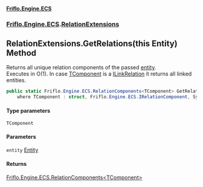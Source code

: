#### [Friflo.Engine.ECS](index.md 'index')
### [Friflo.Engine.ECS](Friflo.Engine.ECS.md 'Friflo.Engine.ECS').[RelationExtensions](RelationExtensions.md 'Friflo.Engine.ECS.RelationExtensions')

## RelationExtensions.GetRelations<TComponent>(this Entity) Method

Returns all unique relation components of the passed [entity](RelationExtensions.GetRelations_TComponent_(thisEntity).md#Friflo.Engine.ECS.RelationExtensions.GetRelations_TComponent_(thisFriflo.Engine.ECS.Entity).entity 'Friflo.Engine.ECS.RelationExtensions.GetRelations<TComponent>(this Friflo.Engine.ECS.Entity).entity').<br/>
Executes in O(1). In case [TComponent](RelationExtensions.GetRelations_TComponent_(thisEntity).md#Friflo.Engine.ECS.RelationExtensions.GetRelations_TComponent_(thisFriflo.Engine.ECS.Entity).TComponent 'Friflo.Engine.ECS.RelationExtensions.GetRelations<TComponent>(this Friflo.Engine.ECS.Entity).TComponent') is a [ILinkRelation](ILinkRelation.md 'Friflo.Engine.ECS.ILinkRelation') it returns all linked entities.

```csharp
public static Friflo.Engine.ECS.RelationComponents<TComponent> GetRelations<TComponent>(this Friflo.Engine.ECS.Entity entity)
    where TComponent : struct, Friflo.Engine.ECS.IRelationComponent, System.ValueType, System.ValueType;
```
#### Type parameters

<a name='Friflo.Engine.ECS.RelationExtensions.GetRelations_TComponent_(thisFriflo.Engine.ECS.Entity).TComponent'></a>

`TComponent`
#### Parameters

<a name='Friflo.Engine.ECS.RelationExtensions.GetRelations_TComponent_(thisFriflo.Engine.ECS.Entity).entity'></a>

`entity` [Entity](Entity.md 'Friflo.Engine.ECS.Entity')

#### Returns
[Friflo.Engine.ECS.RelationComponents&lt;](RelationComponents_TComponent_.md 'Friflo.Engine.ECS.RelationComponents<TComponent>')[TComponent](RelationExtensions.GetRelations_TComponent_(thisEntity).md#Friflo.Engine.ECS.RelationExtensions.GetRelations_TComponent_(thisFriflo.Engine.ECS.Entity).TComponent 'Friflo.Engine.ECS.RelationExtensions.GetRelations<TComponent>(this Friflo.Engine.ECS.Entity).TComponent')[&gt;](RelationComponents_TComponent_.md 'Friflo.Engine.ECS.RelationComponents<TComponent>')